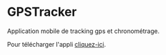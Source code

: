 # GPSTracker
 
Application mobile de tracking gps et chronométrage.

Pour télécharger l'appli [cliquez-ici](https://github.com/MoOaAaa/GPSTracker/releases/tag/v1.0.1).
